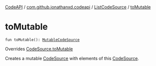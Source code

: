 [CodeAPI](../../index.md) / [com.github.jonathanxd.codeapi](../index.md) / [ListCodeSource](index.md) / [toMutable](.)

# toMutable

`fun toMutable(): `[`MutableCodeSource`](../-mutable-code-source/index.md)

Overrides [CodeSource.toMutable](../-code-source/to-mutable.md)

Creates a mutable [CodeSource](../-code-source/index.md) with elements of this [CodeSource](../-code-source/index.md).

